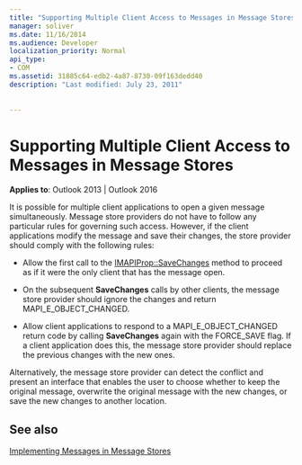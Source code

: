 ```yaml
---
title: "Supporting Multiple Client Access to Messages in Message Stores"
manager: soliver
ms.date: 11/16/2014
ms.audience: Developer
localization_priority: Normal
api_type:
- COM
ms.assetid: 31885c64-edb2-4a87-8730-09f163dedd40
description: "Last modified: July 23, 2011"
 
 
---
```


# Supporting Multiple Client Access to Messages in Message Stores

  
  
**Applies to**: Outlook 2013 | Outlook 2016 
  
It is possible for multiple client applications to open a given message simultaneously. Message store providers do not have to follow any particular rules for governing such access. However, if the client applications modify the message and save their changes, the store provider should comply with the following rules:
  
- Allow the first call to the [IMAPIProp::SaveChanges](imapiprop-savechanges.md) method to proceed as if it were the only client that has the message open. 
    
- On the subsequent **SaveChanges** calls by other clients, the message store provider should ignore the changes and return MAPI_E_OBJECT_CHANGED. 
    
- Allow client applications to respond to a MAPI_E_OBJECT_CHANGED return code by calling **SaveChanges** again with the FORCE_SAVE flag. If a client application does this, the message store provider should replace the previous changes with the new ones. 
    
Alternatively, the message store provider can detect the conflict and present an interface that enables the user to choose whether to keep the original message, overwrite the original message with the new changes, or save the new changes to another location.
  
## See also



[Implementing Messages in Message Stores](implementing-messages-in-message-stores.md)


